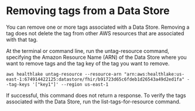 # Removing tags from a Data Store<a name="remove-tags"></a>

 You can remove one or more tags associated with a Data Store\. Removing a tag does not delete the tag from other AWS resources that are associated with that tag\.

 At the terminal or command line, run the untag\-resource command, specifying the Amazon Resource Name \(ARN\) of the Data Store where you want to remove tags and the tag key of the tag you want to remove\.

```
aws healthlake untag-resource --resource-arn "arn:aws:healthlake:us-east-1:674914422125:datastore/fhir/b91723d65c6fdeb1d26543a49d2ed1fa" --tag-keys '["key1"]' --region us-east-1 
```

If successful, this command does not return a response\. To verify the tags associated with the Data Store, run the list\-tags\-for\-resource command\.
